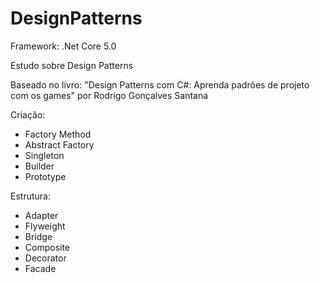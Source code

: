 # DesignPatterns
Framework: .Net Core 5.0

Estudo sobre Design Patterns

Baseado no livro: "Design Patterns com C#: Aprenda padrões de projeto com os games" por Rodrigo Gonçalves Santana

Criação:
- Factory Method
- Abstract Factory
- Singleton
- Builder
- Prototype

Estrutura:
- Adapter
- Flyweight
- Bridge
- Composite
- Decorator
- Facade
